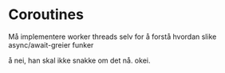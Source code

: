 # Coroutines

Må implementere worker threads selv for å forstå hvordan slike async/await-greier funker

å nei, han skal ikke snakke om det nå. okei.
